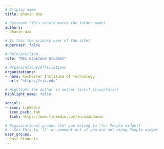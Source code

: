 ```yaml
---
# Display name
title: Bhavin Oza

# Username (this should match the folder name)
authors:
- bhavin-oza

# Is this the primary user of the site?
superuser: false

# Role/position
role: "MSc Capstone Student"

# Organizations/Affiliations
organizations:
- name: Rochester Institute of Technology
  url: "https://rit.edu"

# Highlight the author in author lists? (true/false)
highlight_name: false

social:
- icon: linkedin
  icon_pack: fab
  link: https://www.linkedin.com/in/ozabhavin

# Organizational groups that you belong to (for People widget)
#   Set this to `[]` or comment out if you are not using People widget.
user_groups:
- Past Students
---
```

